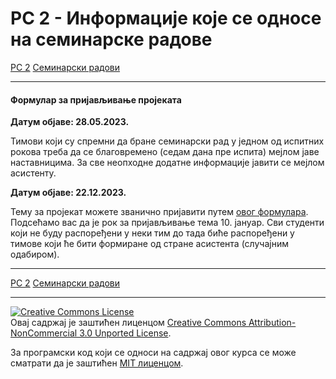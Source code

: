 # РС 2 - Информациjе које се односе на семинарске радове

[РС 2](../../README.md) [Семинарски радови](../README.md)

---

<!-- 
#### Одбране семинарских радова

**Датум објаве: 06.02.2022.**

Тимови који су спремни да бране семинарски рад у једном од испитних рокова треба да се благовремено (седам дана пре испита) мејлом јаве наставницима. За све неопходне додатне информације јавити се мејлом асистенту.


#### Формирање преосталих група

**Датум објаве: 04.01.2022.**

Послат је мејл колегама који нису распоређени у неки од пријављених тимова. Молимо да проверите електронске адресе са ваших старих Алас налога (са основних студија).

---  
-->


#### Формулар за пријављивање пројеката

**Датум објаве: 28.05.2023.**

Тимови који су спремни да бране семинарски рад у једном од испитних рокова треба да се благовремено (седам дана пре испита) мејлом јаве наставницима. За све неопходне додатне информације јавити се мејлом асистенту.

**Датум објаве: 22.12.2023.**

Тему за пројекат можете званично пријавити путем [овог формулара](https://forms.gle/FyNsXdTcUvG7AAEz7). Подсећамо вас да је рок за пријављивање тема 10. јануар. Сви студенти који не буду распоређени у неки тим до тада биће распоређени у тимове који ће бити формиране од стране асистента (случајним одабиром).

---

[РС 2](../../README.md) [Семинарски радови](../README.md)

---

<a rel="license" href="http://creativecommons.org/licenses/by-nc/3.0/"><img alt="Creative Commons License" style="border-width:0" src="https://i.creativecommons.org/l/by-nc/3.0/88x31.png" /></a><br />Овај садржај је заштићен лиценцом <a rel="license" href="http://creativecommons.org/licenses/by-nc/3.0/">Creative Commons Attribution-NonCommercial 3.0 Unported License</a>.

За програмски код који се односи на садржај овог курса се може сматрати да је заштићен [MIT лиценцом](/LICENSE).
